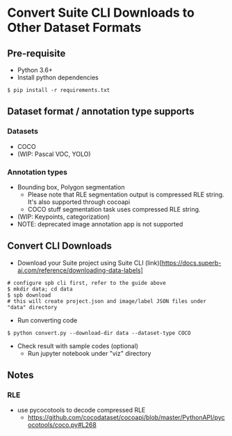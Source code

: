 # Convert Suite CLI Downloads to Other Dataset Formats

## Pre-requisite
* Python 3.6+
* Install python dependencies
```
$ pip install -r requirements.txt
```

## Dataset format / annotation type supports
### Datasets
* COCO
* (WIP: Pascal VOC, YOLO)
### Annotation types
* Bounding box, Polygon segmentation
    * Please note that RLE segmentation output is compressed RLE string. It's also supported through cocoapi
    * COCO stuff segmentation task uses compressed RLE string.
* (WIP: Keypoints, categorization)
* NOTE: deprecated image annotation app is not supported

## Convert CLI Downloads
* Download your Suite project using Suite CLI (link)[https://docs.superb-ai.com/reference/downloading-data-labels]
```
# configure spb cli first, refer to the guide above
$ mkdir data; cd data
$ spb download
# this will create project.json and image/label JSON files under "data" directory
```

* Run converting code
```
$ python convert.py --download-dir data --dataset-type COCO
```

* Check result with sample codes (optional)
    * Run jupyter notebook under "viz" directory

## Notes
### RLE
* use pycocotools to decode compressed RLE
    * https://github.com/cocodataset/cocoapi/blob/master/PythonAPI/pycocotools/coco.py#L268
